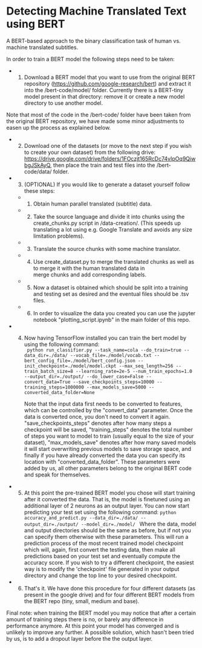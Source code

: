 # Detecting Machine Translated Text using BERT
A BERT-based approach to the binary classification task of human vs. machine translated subtitles.

In order to train a BERT model the following steps need to be taken:
- 1. Download a BERT model that you want to use from the original BERT repository (https://github.com/google-research/bert) and extract it into the /bert-code/model/ folder. Currently there is a BERT-tiny model present in that directory: remove it or create a new model directory to use another model.

Note that most of the code in the /bert-code/ folder have been taken from the original BERT repository, we have made some minor adjustments to easen up the process as explained below.

- 2. Download one of the datasets (or move to the next step if you wish to create your own dataset) from the following drive: https://drive.google.com/drive/folders/1FOczjt165RcDc74vIpOq9QiwbgJSkAyQ, then place the train and test files into the /bert-code/data/ folder.

- 3. (OPTIONAL) If you would like to generate a dataset yourself follow these steps:
  - 1.  Obtain human parallel translated (subtitle) data. 
  - 2. Take the source language and divide it into chunks using the create_chunks.py script in /data-creation/. (This speeds up translating a lot using e.g. Google Translate and avoids any size limitation problems).
  - 3. Translate the source chunks with some machine translator.
  - 4. Use create_dataset.py to merge the translated chunks as well as to merge it with the human translated data in   
merge chunks and add corresponding labels.
  - 5. Now a dataset is obtained which should be split into a training and testing set as desired and the eventual files should be .tsv files.
  - 6. In order to visualize the data you created you can use the jupyter notebook "plotting_script.ipynb" in the main folder of this repo.
  
 - 4. Now having TensorFlow installed you can train the bert model by using the following command:       
 ``` python run_classifier.py --task_name=cola --do_train=true --data_dir=./data/ --vocab_file=./model/vocab.txt --bert_config_file=./model/bert_config.json --init_checkpoint=./model/model.ckpt --max_seq_length=256 --train_batch_size=8 --learning_rate=2e-5 --num_train_epochs=1.0 --output_dir=./output/ --do_lower_case=False --convert_data=True --save_checkpoints_steps=10000 --training_steps=1000000 --max_models_save=5000 --converted_data_folder=None```
      
      Note that the input data first needs to be converted to features, which can be controlled by the "convert_data" parameter. Once the data is converted once, you don't need to convert it again. "save_checkpoints_steps" denotes after how many steps a checkpoint will be saved, "training_steps" denotes the total number of steps you want to model to train (usually equal to the size of your dataset), "max_models_save" denotes after how many saved models it will start overwriting previous models to save storage space, and finally if you have already converted the data you can specify its location with "converted_data_folder". These parameters were added by us, all other parameters belong to the original BERT code and speak for themselves.

- 5. At this point the pre-trained BERT model you chose will start training after it converted the data. That is, the model is finetuned using an additional layer of 2 neurons as an output layer. You can now start predicting your test set using the following command:
 ``` python accuracy_and_predict.py --data_dir=./data/ --output_dir=./output/ --model_dir=./model/  ``` Where the data, model and output directories should be the same as before, but if not you can specify them otherwise with these parameters. This will run a prediction process of the most recent trained model checkpoint which will, again, first convert the testing data, then make all predictions based on your test set and eventually compute the accuracy score. If you wish to try a different checkpoint, the easiest way is to modify the 'checkpoint' file generated in your output directory and change the top line to your desired checkpoint. 
 
 - 6. That's it. We have done this procedure for four different datasets (as present in the google drive) and for four different BERT models from the BERT repo (tiny, small, medium and base).
 
 Final note: when training the BERT model you may notice that after a certain amount of training steps there is no, or barely any difference in performance anymore. At this point your model has converged and is unlikely to improve any further. A possible solution, which hasn't been tried by us, is to add a dropout layer before the the output layer. 


